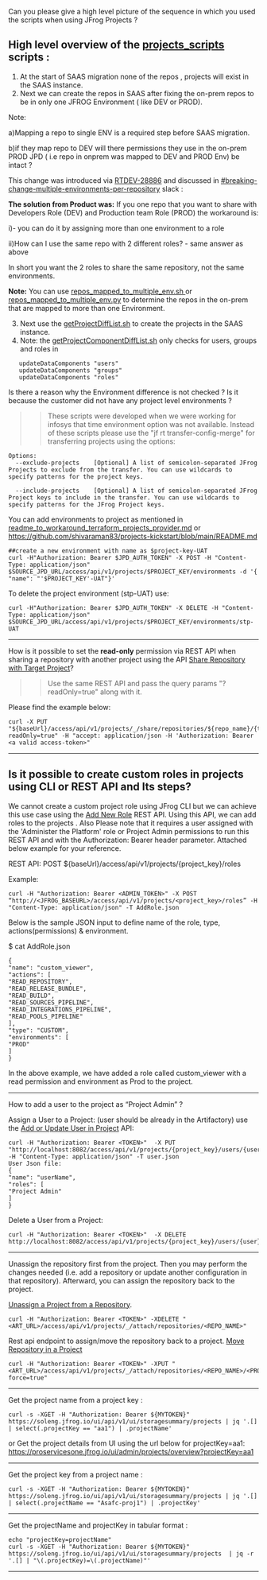 
Can you please give a high level picture of the sequence in which you used the scripts when using JFrog Projects ?
## High level overview of  the [projects_scripts](.) scripts  :

1. At the start of  SAAS migration   none of the repos  , projects will exist in the SAAS instance.
2. Next  we can create the repos  in SAAS after fixing the on-prem repos to be in only one JFROG Environment (  like  DEV or PROD).

Note:

   a)Mapping a repo to single ENV is a required step before SAAS migration.

   b)if they map repo to DEV will there permissions they use in the on-prem PROD JPD ( i.e repo in onprem was mapped  to DEV and PROD Env) be intact ?
   
   This change was introduced via [RTDEV-28886](https://jfrog-int.atlassian.net/browse/RTDEV-28886) and discussed in
   [#breaking-change-multiple-environments-per-repository](https://jfrog.slack.com/archives/C053UFFU8EQ/p1681825622449059) slack :
   
   **The solution from Product was:**
   If you one repo that you want to share with Developers Role (DEV) and Production team Role (PROD) the workaround is:

   i)- you can do it by assigning more than one environment to a role

   ii)How can I use the same repo with 2 different roles? - same answer as above

   In short you want the 2 roles to share the same repository, not the same environments.

**Note:** You can use [repos_mapped_to_multiple_env.sh ](repos_mapped_to_multiple_env.sh ) or 
[repos_mapped_to_multiple_env.py](repos_mapped_to_multiple_env.py) to determine the repos in the on-prem that are 
mapped to more than one Environment.

3. Next use the [getProjectDiffList.sh](getProjectDiffList.sh) to create the projects in the SAAS instance.
4. Note: the [getProjectComponentDiffList.sh](getProjectComponentDiffList.sh) only checks for users, groups and roles in
```   
   updateDataComponents "users"
   updateDataComponents "groups"
   updateDataComponents "roles"
```
   
   Is there a reason why the   Environment difference  is not checked ? Is it because the customer did not have any project level environments ?
>> These scripts were developed when we were working for infosys  that time environment option was not available.
Instead of these scripts please use the "jf rt transfer-config-merge" for transferring projects  using the options:
```text
Options:
  --exclude-projects    [Optional] A list of semicolon-separated JFrog Projects to exclude from the transfer. You can use wildcards to specify patterns for the project keys.

  --include-projects    [Optional] A list of semicolon-separated JFrog Project keys to include in the transfer. You can use wildcards to specify patterns for the JFrog Project keys.

```

You can add environments to project as mentioned in
[readme_to_workaround_terraform_projects_provider.md](https://github.com/sureshvenkatesan/config_RT_Xray_with_Terraform/blob/master/projects/readme_to_workaround_terraform_projects_provider.md)
or
https://github.com/shivaraman83/projects-kickstart/blob/main/README.md

```text
##create a new environment with name as $project-key-UAT
curl -H"Authorization: Bearer $JPD_AUTH_TOKEN" -X POST -H "Content-Type: application/json" $SOURCE_JPD_URL/access/api/v1/projects/$PROJECT_KEY/environments -d '{ "name": "'$PROJECT_KEY'-UAT"}'

```
To delete the project environment (stp-UAT) use:
```text
curl -H"Authorization: Bearer $JPD_AUTH_TOKEN" -X DELETE -H "Content-Type: application/json" $SOURCE_JPD_URL/access/api/v1/projects/$PROJECT_KEY/environments/stp-UAT
```
---


How is it possible to set the **read-only** permission via REST API when sharing a repository with another project 
using the API [Share Repository with Target Project](https://jfrog.com/help/r/jfrog-rest-apis/share-repository-with-target-project)?

>> Use the same REST API and pass the query params "?readOnly=true" along with it.

Please find the example below:
```text
curl -X PUT "${baseUrl}/access/api/v1/projects/_/share/repositories/${repo_name}/{target_project_key}?readOnly=true" -H "accept: application/json -H 'Authorization: Bearer <a valid access-token>"
```


---

## Is it possible to create custom roles in projects using CLI or REST API and Its steps?

We cannot create a custom project role using JFrog CLI but we can achieve this use case using the [Add New Role](https://jfrog.com/help/r/jfrog-rest-apis/add-a-new-role) REST 
API. Using this API, we can add roles to the projects . Also Please note that it requires a user assigned with the 'Administer the Platform' role or Project Admin permissions to run this REST API and with the Authorization: Bearer header parameter. Attached below example for your reference.

REST API:
POST ${baseUrl}/access/api/v1/projects/{project_key}/roles

Example:

```
curl -H "Authorization: Bearer <ADMIN_TOKEN>" -X POST “http://<JFROG_BASEURL>/access/api/v1/projects/<project_key>/roles” -H "Content-Type: application/json" -T AddRole.json
```

Below is the sample JSON input to define name of the role, type, actions(permissions) & environment.

$ cat AddRole.json

```
{
"name": "custom_viewer",
"actions": [
"READ_REPOSITORY",
"READ_RELEASE_BUNDLE",
"READ_BUILD",
"READ_SOURCES_PIPELINE",
"READ_INTEGRATIONS_PIPELINE",
"READ_POOLS_PIPELINE"
],
"type": "CUSTOM",
"environments": [
"PROD"
]
}
```

In the above example, we have added a role called custom_viewer with a read permission and environment as Prod to the project.

---

How to add  a  user to the project as “Project Admin” ?

Assign a User to a Project: (user should be already in the Artifactory)
use  the [Add or Update User in Project](https://jfrog.com/help/r/jfrog-rest-apis/update-user-in-project) API:

```
curl -H "Authorization: Bearer <TOKEN>"  -X PUT "http://localhost:8082/access/api/v1/projects/{project_key}/users/{userName}" -H "Content-Type: application/json" -T user.json
User Json file:
{
"name": "userName",
"roles": [
"Project Admin"
]
}
```

Delete a User from a Project:
```
curl -H "Authorization: Bearer <TOKEN>"  -X DELETE  http://localhost:8082/access/api/v1/projects/{project_key}/users/{user}
```
---

Unassign the repository first from the project. Then you may perform the changes needed (i.e. add a repository or update another configuration in that repository). Afterward, you can assign the repository back to the project.

[Unassign a Project from a Repository](https://jfrog.com/help/r/jfrog-rest-apis/unassign-a-project-from-a-repository).

```
curl -H "Authorization: Bearer <TOKEN>" -XDELETE "<ART_URL>/access/api/v1/projects/_/attach/repositories/<REPO_NAME>"
```


Rest api endpoint to assign/move the repository back to a project.
[Move Repository in a Project](https://jfrog.com/help/r/jfrog-rest-apis/move-repository-in-a-project)
```
curl -H "Authorization: Bearer <TOKEN>" -XPUT "<ART_URL>/access/api/v1/projects/_/attach/repositories/<REPO_NAME>/<PROJECT>?force=true"
```

---
Get the project name from a project key :

```text
curl -s -XGET -H "Authorization: Bearer ${MYTOKEN}" https://soleng.jfrog.io/ui/api/v1/ui/storagesummary/projects | jq '.[] | select(.projectKey == "aa1") | .projectName'
```

or
Get the project details from UI using the url below for projectKey=aa1: 
https://proservicesone.jfrog.io/ui/admin/projects/overview?projectKey=aa1

---
Get the project key from a project name :

```text
curl -s -XGET -H "Authorization: Bearer ${MYTOKEN}" https://soleng.jfrog.io/ui/api/v1/ui/storagesummary/projects | jq '.[] | select(.projectName == "Asafc-proj1") | .projectKey'
```
---
Get the projectName and projectKey in tabular format :

```text
echo "projectKey=projectName"
curl -s -XGET -H "Authorization: Bearer ${MYTOKEN}" https://soleng.jfrog.io/ui/api/v1/ui/storagesummary/projects  | jq -r '.[] | "\(.projectKey)=\(.projectName)"'
```
---



